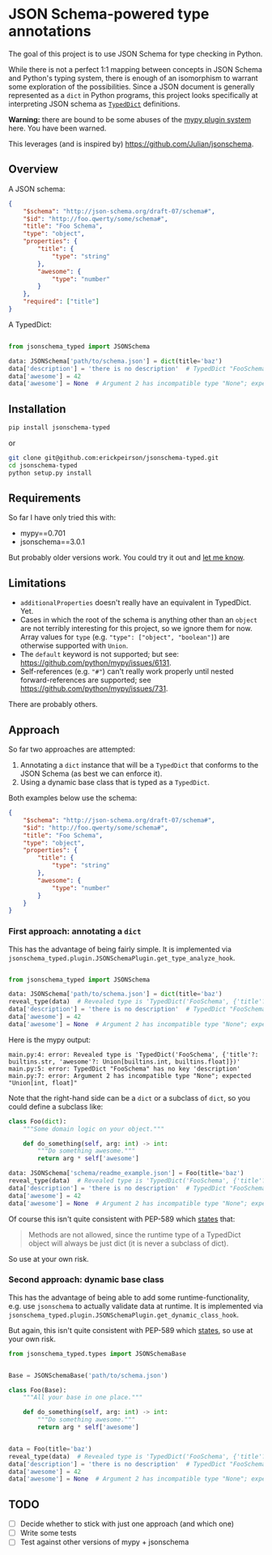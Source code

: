 # JSON Schema-powered type annotations

The goal of this project is to use JSON Schema for type checking in Python.

While there is not a perfect 1:1 mapping between concepts in JSON Schema and
Python's typing system, there is enough of an isomorphism to warrant some
exploration of the possibilities. Since a JSON document is generally
represented as a ``dict`` in Python programs, this project looks specifically
at interpreting JSON schema as
[``TypedDict``](https://www.python.org/dev/peps/pep-0589/) definitions.

**Warning:** there are bound to be some abuses of the [mypy plugin
system](https://mypy.readthedocs.io/en/latest/extending_mypy.html) here. You
have been warned.

This leverages (and is inspired by) https://github.com/Julian/jsonschema.

## Overview

A JSON schema:

```json
{
    "$schema": "http://json-schema.org/draft-07/schema#",
    "$id": "http://foo.qwerty/some/schema#",
    "title": "Foo Schema",
    "type": "object",
    "properties": {
        "title": {
            "type": "string"
        },
        "awesome": {
            "type": "number"
        }
    },
    "required": ["title"]
}
```

A TypedDict:

```python

from jsonschema_typed import JSONSchema

data: JSONSchema['path/to/schema.json'] = dict(title='baz')
data['description'] = 'there is no description'  # TypedDict "FooSchema" has no key 'description'
data['awesome'] = 42
data['awesome'] = None  # Argument 2 has incompatible type "None"; expected "Union[int, float]"
```

## Installation

```bash
pip install jsonschema-typed
```

or

```bash
git clone git@github.com:erickpeirson/jsonschema-typed.git
cd jsonschema-typed
python setup.py install
```

## Requirements

So far I have only tried this with:

- mypy==0.701
- jsonschema==3.0.1

But probably older versions work. You could try it out and
[let me know](https://github.com/erickpeirson/jsonschema-typed/issues).

## Limitations

- ``additionalProperties`` doesn't really have an equivalent in TypedDict. Yet.
- Cases in which the root of the schema is anything other than an ``object``
  are not terribly interesting for this project, so we ignore them for now.
  Array values for ``type`` (e.g. ``"type": ["object", "boolean"]``) are
  otherwise supported with ``Union``.
- The ``default`` keyword is not supported; but see:
   https://github.com/python/mypy/issues/6131.
- Self-references (e.g. ``"#"``) can't really work properly until nested
  forward-references are supported; see
  https://github.com/python/mypy/issues/731.

There are probably others.


## Approach

So far two approaches are attempted:

1. Annotating a ``dict`` instance that will be a ``TypedDict`` that conforms to
   the JSON Schema (as best we can enforce it).
2. Using a dynamic base class that is typed as a ``TypedDict``.

Both examples below use the schema:

```json
{
    "$schema": "http://json-schema.org/draft-07/schema#",
    "$id": "http://foo.qwerty/some/schema#",
    "title": "Foo Schema",
    "type": "object",
    "properties": {
        "title": {
            "type": "string"
        },
        "awesome": {
            "type": "number"
        }
    }
}
```


### First approach: annotating a ``dict``

This has the advantage of being fairly simple. It is implemented via
``jsonschema_typed.plugin.JSONSchemaPlugin.get_type_analyze_hook``.

```python

from jsonschema_typed import JSONSchema

data: JSONSchema['path/to/schema.json'] = dict(title='baz')
reveal_type(data)  # Revealed type is 'TypedDict('FooSchema', {'title'?: builtins.str, 'awesome'?: Union[builtins.int, builtins.float]})'
data['description'] = 'there is no description'  # TypedDict "FooSchema" has no key 'description'
data['awesome'] = 42
data['awesome'] = None  # Argument 2 has incompatible type "None"; expected "Union[int, float]"
```

Here is the mypy output:

```
main.py:4: error: Revealed type is 'TypedDict('FooSchema', {'title'?: builtins.str, 'awesome'?: Union[builtins.int, builtins.float]})'
main.py:5: error: TypedDict "FooSchema" has no key 'description'
main.py:7: error: Argument 2 has incompatible type "None"; expected "Union[int, float]"
```

Note that the right-hand side can be a ``dict`` or a subclass of ``dict``, so
you could define a subclass like:

```python
class Foo(dict):
    """Some domain logic on your object."""

    def do_something(self, arg: int) -> int:
        """Do something awesome."""
        return arg * self['awesome']

data: JSONSchema['schema/readme_example.json'] = Foo(title='baz')
reveal_type(data)  # Revealed type is 'TypedDict('FooSchema', {'title'?: builtins.str, 'awesome'?: Union[builtins.int, builtins.float]})'
data['description'] = 'there is no description'  # TypedDict "FooSchema" has no key 'description'
data['awesome'] = 42
data['awesome'] = None  # Argument 2 has incompatible type "None"; expected "Union[int, float]"
```

Of course this isn't quite consistent with PEP-589 which
[states](https://www.python.org/dev/peps/pep-0589/#class-based-syntax) that:

> Methods are not allowed, since the runtime type of a TypedDict object will
> always be just dict (it is never a subclass of dict).

So use at your own risk.

### Second approach: dynamic base class

This has the advantage of being able to add some runtime-functionality, e.g.
use ``jsonschema`` to actually validate data at runtime. It is implemented via
``jsonschema_typed.plugin.JSONSchemaPlugin.get_dynamic_class_hook``.

But again, this isn't quite consistent with PEP-589 which
[states](https://www.python.org/dev/peps/pep-0589/#class-based-syntax), so
use at your own risk.

```python
from jsonschema_typed.types import JSONSchemaBase


Base = JSONSchemaBase('path/to/schema.json')

class Foo(Base):
    """All your base in one place."""

    def do_something(self, arg: int) -> int:
        """Do something awesome."""
        return arg * self['awesome']


data = Foo(title='baz')
reveal_type(data)  # Revealed type is 'TypedDict('FooSchema', {'title'?: builtins.str, 'awesome'?: Union[builtins.int, builtins.float]})'
data['description'] = 'there is no description'  # TypedDict "FooSchema" has no key 'description'
data['awesome'] = 42
data['awesome'] = None  # Argument 2 has incompatible type "None"; expected "Union[int, float]"
```

## TODO

- [ ] Decide whether to stick with just one approach (and which one)
- [ ] Write some tests
- [ ] Test against other versions of mypy + jsonschema
